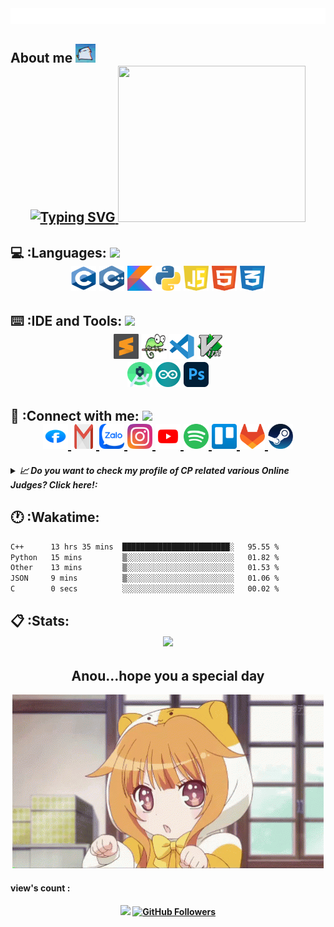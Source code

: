 <div>
    <img src="config/style.svg" alt="css-in-readme"></img>
</div>

<div>
  <h2> About me
    <img src = "config/dancingcat.gif" width = 32px>
  <div align = "center">
      <a href="https://readme-typing-svg.herokuapp.com?font=Inika&duration=2000&pause=1000&color=27F791&background=209CFF00&vCenter=true&height=30&lines=I'm+Vu;I'm+still+a+student+at+Tran+Phu+High+School;Hobby+%3F+;Competitive+programming;You+can+search+me+on+CP+webs+as+%22winky%22;Dream+school+%3F;Ye+HCMUT">
          <img src="https://readme-typing-svg.herokuapp.com?font=Inika&multiline=true&duration=2000&pause=1000&color=F60E80&background=209CFF00&vCenter=true&height=250&lines=I'm+Vu;I'm+still+a+student+at+Tran+Phu+High+School;Hobby+%3F+;Competitive+programming;You+can+search+me+on+CP+webs+as+%22winky%22;Dream+school+%3F;Ye+HCMUT;And;I+love+anime+at+all+!!!" alt="Typing SVG" />
      </a>
      <a href = "https://spotify-recently-played-readme.vercel.app/api?user=317kafuqbev46sq43z2u3zjjbpym&unique=true"><img src = "https://spotify-recently-played-readme.vercel.app/api?user=317kafuqbev46sq43z2u3zjjbpym&unique=true" height = 250 width =300>
      </a>
  </div>
  </h2>
</div>


<!--Programming Languages-->
<div>
  <h2>💻 :Languages: 
    <img src = "https://media2.giphy.com/media/QssGEmpkyEOhBCb7e1/giphy.gif?cid=ecf05e47a0n3gi1bfqntqmob8g9aid1oyj2wr3ds3mg700bl&rid=giphy.gif" width = 32px>
  <div align="center">
  <img href = "spotify.com" src="config/c.svg" title="C" alt="C" width="40" height="40"/>
  <img src="config/cpp.svg" title="C++" alt="C++" width="40" height="40"/>
  <img src="config/kotlin.svg" title="Kotlin" alt="Kotlin" width="40" height="40"/>
  <img src="config/python.svg" alt="Python" width="40" height="40"/>
  <img src="config/javascript.svg" title="Javascript" alt="Javascript" width="40" height="40"/>
  <img src="config/html.svg" title="HTML" alt="HTML" width="40" height="40"/>
  <img src="config/css.svg" title="CSS" alt="CSS" width="40" height="40"/>
  </div>
  <div align="center">
    <!--img width = "300" src = 
      https://github-readme-stats.vercel.app/api/top-langs/?username=threalwinky&hide=tex&theme=dracula&layout=compact&langs_count=6-->
  </div>
  </h2>
</div>

<!--IDE-->
<div>
  <h2>⌨️ :IDE and Tools: 
    <img src = "https://media2.giphy.com/media/zOx4kKZLsfuqShoh2t/giphy.gif?cid=ecf05e47fc7zyhzlatnyzcs7agnxan8gse9clnt7zj5hk6xa&rid=giphy.gif&ct=s" width = 32px>
    <div align="center">
    <img src="config/sublime-text.svg" title="Sublime Text" alt="Sublime Text" width="40" height="40"/>
    <img src="config/notepad.svg" title="Notepad++" alt="Notepad++" width="40" height="40"/>
    <img src="config/vs-code.svg" title="Visual Studio Code" alt="Visual Studio Code" width="40" height="40"/>
    <img src="config/vim.svg" title="Vim" alt="Vim" width="40" height="40"/>
    <br>
    <img src="config/AS.png" title="Android Studio" alt="Android Studio" width="40" height="40"/>
    <img src="config/arduino.png" title="Arduino" alt="Arduino" width="40" height="40"/>
    <img src="config/AP.png" title="Adobe Photoshop" alt="Adobe Photoshop" width="40" height="40"/>
  </div>
  </h2>
</div>

<!--Information-->
<div>
  <h2>📱 :Connect with me:
    <img src = "https://media0.giphy.com/media/23D8NR89IoZUC9jgsO/giphy.gif?cid=ecf05e477hmzbzil27a59wb06ing9uwwcf2pi30sn41nsx67&rid=giphy.gif&ct=s" width = 32px>
    <div align = "center">
      <a href="https://www.facebook.com/profile.php?id=100034407557199">
        <img src="config/facebook.svg" alt="FaceBook Badge"/ width = "40" height = "40">
      </a>
      <a href="mailto:voquangvu09112006@gmail.com">
        <img src="config/gmail.svg" alt="Gmail Badge"/ width = "40" height = "40">
      </a>
      <a href="https://zalo.me/0777473911">
        <img src="config/zalo2.webp" alt="Zalo Badge"/ width = "40" height = "40">
      </a>
      <a href="https://www.instagram.com/threalwinky/">
        <img src="config/instagram.svg" alt="Instagram Badge"/ width = "40" height = "40">
      </a>
      <a href="https://www.youtube.com/channel/UCRgUlpqUC72yH0aE3HgrD8Q">
        <img src="config/youtube.svg" alt="Youtube Badge"/ width = "40" height = "40">
      </a>
      <a href="https://open.spotify.com/user/317kafuqbev46sq43z2u3zjjbpym?si=12b3f867de3a4744">
        <img src="config/spotify.svg" alt="Spotify Badge"/ width = "40" height = "40">
      </a>
      <a href="https://trello.com/voquangvu09112006/boards">
        <img src="config/trello.svg" alt="Trello Badge"/ width = "40" height = "40">
      </a>
      <a href="https://gitlab.com/wjbulikescoding">
        <img src="config/gitlab.svg" alt="Gitlab Badge"/ width = "40" height = "40">
      </a>
      <a href="https://steamcommunity.com/profiles/76561199213454484/">
        <img src="config/steam.svg" alt="Steam Badge"/ width = "40" height = "40">
      </a>
    </div>
    <h5>
      <details>
      <summary> 📈 Do you want to check my profile of CP related various Online Judges? Click here!:</summary>
      <div align="center">
        <a href="https://codeforces.com/profile/sadboiz"><img src = "config/cf.png" witdh = 20 height = 20> Codeforces </a><br>
        <a href="https://oj.vnoi.info/user/lelouchorz"><img src = "config/vnoj.png" witdh = 20 height = 20> VNOJ </a><br>
        <a href="https://oj.luyencode.net/user-home?username=vux123"><img src = "config/luyencode.png" witdh = 20 height = 20> Luyencode </a><br>
        <a href="https://leetcode.com/wjbulikescoding/"><img src = "config/leetcode.png" witdh = 20 height = 20> Leetcode </a><br>
        <a href="https://www.hackerrank.com/thuangailelouch"><img src = "config/hr.png" witdh = 20 height = 20> Hackerrank </a><br>
        <a href="https://www.spoj.com/users/caubengokngek/"><img src = "config/spoj.jfif" witdh = 20 height = 20> SPOJ </a><br>
        <h6>Many more are coming soon...</h6> :clap:
      </div>
     </details>
  </h5>
  </h2>
  
</div>


<!--Wakatime-->
<div>

  <h2>🕐 :Wakatime: 
    <div align = "center">
      <!--img src = "https://github-readme-stats.vercel.app/api/wakatime?username=threalwinky&theme=dracula" height = 200 width = 600-->
    </div>
  </h2>

</div>
<!--START_SECTION:waka-->

```txt
C++      13 hrs 35 mins  ████████████████████████░   95.55 %
Python   15 mins         ▒░░░░░░░░░░░░░░░░░░░░░░░░   01.82 %
Other    13 mins         ▒░░░░░░░░░░░░░░░░░░░░░░░░   01.53 %
JSON     9 mins          ▒░░░░░░░░░░░░░░░░░░░░░░░░   01.06 %
C        0 secs          ░░░░░░░░░░░░░░░░░░░░░░░░░   00.02 %
```

<!--END_SECTION:waka-->
<!--Stats-->

<div>
  <h2>📋 :Stats:
    <div align = "center">
      <!--img src = "https://github-readme-stats.vercel.app/api?username=threalwinky&show_icons=true&theme=dracula"-->
      <img src="https://github-profile-trophy.vercel.app/?username=threalwinky&theme=dracula&margin-w=15&margin-h=15&row=2&column=3"/>
    </div>
  </h2>

</div>

<!--Repository-->

<!--div>
  <h2>💾 :Top repo:
    <div align = "center">
      <a href = https://github.com/wjbulikescoding/CP-Lib>
        <img src = "https://github-readme-stats.vercel.app/api/pin/?username=threalwinky&repo=CP-Lib&theme=dracula" height = 250 width = 400>
      </a>
      <a href = https://github.com/wjbulikescoding/DS-AL>
        <img src = "https://github-readme-stats.vercel.app/api/pin/?username=threalwinky&repo=DS-AL&theme=dracula" height = 250 width = 400>
      </a>
    </div>
  </h2-->

<!--Conclusion-->

<div id="header" align="center">
  <h2> Anou...hope you a special day </h2>
  <img src="config/loli.gif">
</div>

<!--More-->

</div>
<div>
<h4> view's count :  <h4>
<div align="center">
<div>
  <img src = "https://komarev.com/ghpvc/?username=threalwinky&style=plastic&color=brightgreen">
  <a href="https://github.com/wjbulikescoding?tab=followers">
    <img src="https://img.shields.io/github/followers/threalwinky?label=Followers&logo=GitHub&style=for-the-badge" alt="GitHub Followers" />
</a>
<div>
<br>
<p>
